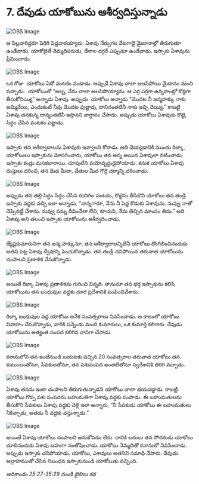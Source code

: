 # 7. దేవుడు యాకోబును ఆశీర్వదిస్తున్నాడు 

![OBS Image](https://cdn.door43.org/obs/jpg/360px/obs-en-07-01.jpg)

ఆ పిల్లవారిద్దరూ పెరిగి పెద్దవారయ్యారు. ఏశావు నేర్పుగల వేటగాడై మైదానాల్లో తిరుగుతూ ఉండేవాడు. యాకోబైతే నెమ్మదిపరుడు, డేరాల దగ్గరే ఎప్పుడూ ఉండేవాడు. ఇస్సాకు  ఏశావును ప్రేమించాడు.  

![OBS Image](https://cdn.door43.org/obs/jpg/360px/obs-en-07-02.jpg)

ఒక రోజు  యాకోబు ఏదో వంటకం వండాడు. అప్పుడే ఏశావు చాలా అలసిపోయి మైదానం నుంచి వచ్చాడు.  యాకోబుతో “అబ్బ, నేను చాలా అలసిపొయ్యాను. ఆ ఎర్ర ఎర్రగా ఉన్నదాంట్లో కొద్దిగా తీసుకోనియ్యి” అన్నాడు ఏశావు. అప్పుడు  యాకోబు అన్నాడు “మొదట నీ జన్మహక్కు నాకు అమ్మివేయి, ఎందుకంటే నీవు మొదట పుట్టావు, దానినంతటినీ నాకు ఇచ్చి వెయ్యి.” కాబట్టి ఏశావు తనకున్న దాన్నంతటినీ ఇస్తానని వాగ్దానం చేసాడు. అప్పుడు యాకోబు ఏశావుకు రొట్టె, సిద్ధం చేసిన వంటకం పెట్టాడు. 


![OBS Image](https://cdn.door43.org/obs/jpg/360px/obs-en-07-03.jpg)

ఇస్సాకు తన ఆశీర్వాదాలను ఏశావుకు ఇవ్వాలని కోరాడు. అది చెయ్యడానికి ముందు రిబ్కా, యాకోబులు ఇస్సాకును మోసగించారు, యాకోబు తన అన్న అయిన ఏశావులా నటించాడు. ఇస్సాకు కండ్లు మసకబారాయి. చూపులేని వయోవృద్ధుడైపోయాడు. కనుక యాకోబు ఏశావు దుస్తులు ధరించి, తన మెడ మీదా, చేతుల మీద గొర్రె చర్మాన్ని ధరించాడు.

![OBS Image](https://cdn.door43.org/obs/jpg/360px/obs-en-07-04.jpg)

అప్పుడు తన తల్లి సిద్ధం సిద్ధం చేసిన రుచిగల వంటకం, రొట్టెను తీసికొని యాకోబు తన తండ్రి ఇస్సాకు వద్దకు వచ్చి ఇలా అన్నాడు, “నాన్నగారూ, నేను నీ పెద్ద కొడుకు ఏశావును. నువ్వు నాతో చెప్పినట్టే చేశాను. నువ్వు నన్ను దీవించేలా లేచి, కూచుని, నేను తెచ్చిన మాంసం తిను.” అది ఏశావు అని తలంచి ఇస్సాకు యాకోబును ఆశీర్వదించాడు. 

![OBS Image](https://cdn.door43.org/obs/jpg/360px/obs-en-07-05.jpg)

జ్యేష్టకుమారునిగా తన జన్మ హక్కునూ, తన ఆశీర్వాదాలన్నిటినీ యాకోబు దొంగిలించినందుకు అతని పట్ల ఏశావు ద్వేషాన్ని పెంచుకొన్నాడు. తన తండ్రి చనిపోయిన తరువాత యాకోబును చంపాలని ప్రణాళిక వేసుకొన్నాడు.

![OBS Image](https://cdn.door43.org/obs/jpg/360px/obs-en-07-06.jpg)

అయితే రిబ్కా ఏశావు ప్రణాళికను గురించి విన్నది. తానునూ తన భర్త ఇస్సాకును కలిసి యాకోబును తన బంధువుల వద్దకు దూర ప్రదేశానికి పంపించివేశారు. 

![OBS Image](https://cdn.door43.org/obs/jpg/360px/obs-en-07-07.jpg)

రిబ్కా బంధువుల వద్ద యాకోబు అనేక సంవత్సరాలు నివసించాడు. ఆ కాలంలో యాకోబు వివాహం చేసుకొన్నాడు, వారికి పన్నెండు మంది కుమారులు, ఒక కుమార్తె కలిగారు. దేవుడు యాకోబును అత్యంత సంపద కలిగిన వానిగా చేసాడు.

![OBS Image](https://cdn.door43.org/obs/jpg/360px/obs-en-07-08.jpg)

కనానులోని తన ఇంటినుండి బయటకు వచ్చిన 20 సంవత్సరాల తరువాత యాకోబు తన కుటుంబంతోనూ, సేవకులతోనూ, తన పశుసంపద అంతటితోనూ స్వదేశానికి తిరిగి వచ్చాడు.

![OBS Image](https://cdn.door43.org/obs/jpg/360px/obs-en-07-09.jpg)

ఏశావు తనను ఇంకా చంపాలని తిరుగుతున్నాడని యాకోబు చాలా భయపడ్డాడు. కాబట్టి యాకోబు గొప్ప పశు సంపదను బహుమతిగా ఏశావు వద్దకు పంపాడు. ఈ బహుమతులను తీసుకొని సేవకులు ఏశావు వద్దకు వెళ్లి ఇలా అన్నారు, “నీ సేవకుడు యాకోబు ఈ బహుమతులు నీకిచ్చాడు, అతడు నీ వద్దకు వస్తున్నాడు.”

![OBS Image](https://cdn.door43.org/obs/jpg/360px/obs-en-07-10.jpg)

అయితే ఏశావు యాకోబు చంపాలని అనుకోవడం లేదు. దానికి బదులు తన సోదరుడు యాకోబు చూచినందుకు ఏశావు బహుగా సంతోషించాడు. యాకోబు నెమ్మదితో కనానులో నివసించాడు. అప్పుడు ఇస్సాకు చనిపోయాడు. యాకోబు, ఎశావులు అతనిని సమాధి చేసారు. దేవుడు అబ్రాహముతో చేసిన నిబంధన ఇస్సాకునుండి యాకోబుకు వచ్చింది.

_ఆదికాండం 25:27-35:29 నుండి బైబిలు కథ_

